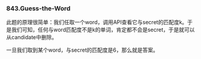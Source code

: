### 843.Guess-the-Word

此题的原理很简单：我们任取一个word，调用API查看它与secret的匹配度k。于是我们可知，任何与word匹配度不是k的单词，肯定都不会是secret，于是就可以从candidate中删除。

一旦我们取到某个word，与secret的匹配度是6，那么就是答案。
